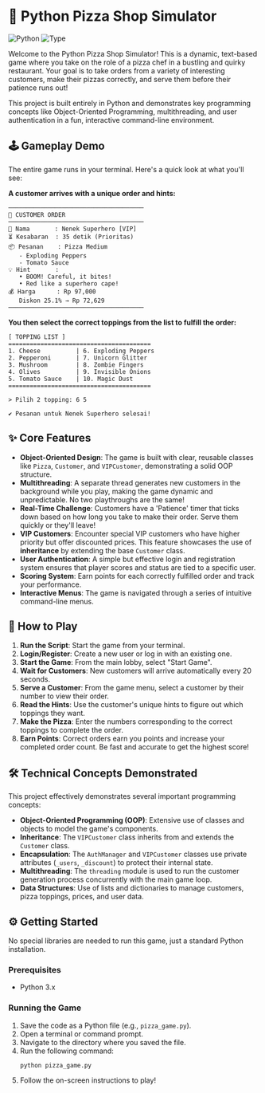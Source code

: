# 🍕 Python Pizza Shop Simulator

![Python](https://img.shields.io/badge/python-3.x-blue.svg)
![Type](https://img.shields.io/badge/type-school_project-green.svg)

Welcome to the Python Pizza Shop Simulator! This is a dynamic, text-based game where you take on the role of a pizza chef in a bustling and quirky restaurant. Your goal is to take orders from a variety of interesting customers, make their pizzas correctly, and serve them before their patience runs out!

This project is built entirely in Python and demonstrates key programming concepts like Object-Oriented Programming, multithreading, and user authentication in a fun, interactive command-line environment.

## 🕹️ Gameplay Demo

The entire game runs in your terminal. Here's a quick look at what you'll see:

**A customer arrives with a unique order and hints:**
```
──────────────────────────────────────
🍕 CUSTOMER ORDER
──────────────────────────────────────
👤 Nama       : Nenek Superhero [VIP]
⏳ Kesabaran  : 35 detik (Prioritas)
📦 Pesanan    : Pizza Medium
   - Exploding Peppers
   - Tomato Sauce
💡 Hint       :
   • BOOM! Careful, it bites!
   • Red like a superhero cape!
💰 Harga      : Rp 97,000
   Diskon 25.1% → Rp 72,629
──────────────────────────────────────
```

**You then select the correct toppings from the list to fulfill the order:**
```
[ TOPPING LIST ]
========================================
1. Cheese          | 6. Exploding Peppers
2. Pepperoni       | 7. Unicorn Glitter
3. Mushroom        | 8. Zombie Fingers
4. Olives          | 9. Invisible Onions
5. Tomato Sauce    | 10. Magic Dust
========================================

> Pilih 2 topping: 6 5

✔ Pesanan untuk Nenek Superhero selesai!
```

## ✨ Core Features

-   **Object-Oriented Design**: The game is built with clear, reusable classes like `Pizza`, `Customer`, and `VIPCustomer`, demonstrating a solid OOP structure.
-   **Multithreading**: A separate thread generates new customers in the background while you play, making the game dynamic and unpredictable. No two playthroughs are the same!
-   **Real-Time Challenge**: Customers have a 'Patience' timer that ticks down based on how long you take to make their order. Serve them quickly or they'll leave!
-   **VIP Customers**: Encounter special VIP customers who have higher priority but offer discounted prices. This feature showcases the use of **inheritance** by extending the base `Customer` class.
-   **User Authentication**: A simple but effective login and registration system ensures that player scores and status are tied to a specific user.
-   **Scoring System**: Earn points for each correctly fulfilled order and track your performance.
-   **Interactive Menus**: The game is navigated through a series of intuitive command-line menus.

## 🚀 How to Play

1.  **Run the Script**: Start the game from your terminal.
2.  **Login/Register**: Create a new user or log in with an existing one.
3.  **Start the Game**: From the main lobby, select "Start Game".
4.  **Wait for Customers**: New customers will arrive automatically every 20 seconds.
5.  **Serve a Customer**: From the game menu, select a customer by their number to view their order.
6.  **Read the Hints**: Use the customer's unique hints to figure out which toppings they want.
7.  **Make the Pizza**: Enter the numbers corresponding to the correct toppings to complete the order.
8.  **Earn Points**: Correct orders earn you points and increase your completed order count. Be fast and accurate to get the highest score!

## 🛠️ Technical Concepts Demonstrated

This project effectively demonstrates several important programming concepts:
-   **Object-Oriented Programming (OOP)**: Extensive use of classes and objects to model the game's components.
-   **Inheritance**: The `VIPCustomer` class inherits from and extends the `Customer` class.
-   **Encapsulation**: The `AuthManager` and `VIPCustomer` classes use private attributes (`_users`, `_discount`) to protect their internal state.
-   **Multithreading**: The `threading` module is used to run the customer generation process concurrently with the main game loop.
-   **Data Structures**: Use of lists and dictionaries to manage customers, pizza toppings, prices, and user data.

## ⚙️ Getting Started

No special libraries are needed to run this game, just a standard Python installation.

### Prerequisites
- Python 3.x

### Running the Game
1.  Save the code as a Python file (e.g., `pizza_game.py`).
2.  Open a terminal or command prompt.
3.  Navigate to the directory where you saved the file.
4.  Run the following command:
    ```sh
    python pizza_game.py
    ```
5.  Follow the on-screen instructions to play!
